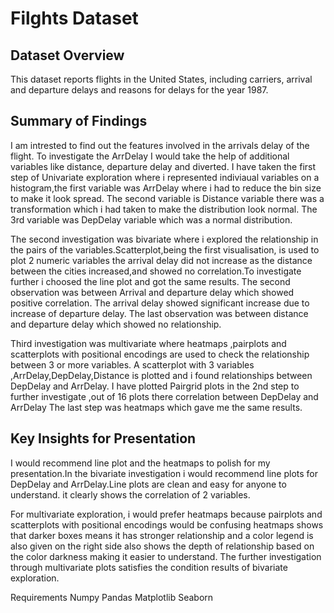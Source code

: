 # Filghts Dataset

## Dataset Overview

This dataset reports flights in the United States, including carriers, arrival and departure delays and reasons for delays for the year 1987.

## Summary of Findings

I am intrested to find out the features involved in the arrivals delay of the flight. To investigate the ArrDelay I would take the help of additional variables like distance, departure delay and diverted. I have taken the first step of Univariate exploration where i represented indiviaual variables on a histogram,the first variable was ArrDelay where i had to reduce the bin size to make it look spread.
The second variable is Distance variable there was a transformation which i had taken to make the distribution look normal.
The 3rd variable was DepDelay variable which was a normal distribution.

The second investigation was bivariate where i explored the relationship in the pairs of the variables.Scatterplot,being the first visualisation, is used to plot 2 numeric variables the arrival delay did not increase as the distance between the cities increased,and showed no correlation.To investigate further i choosed the line plot and got the same results.
The second observation was between Arrival and departure delay which showed positive correlation. The arrival delay showed significant increase due to increase of departure delay.
The last observation was between distance and departure delay which showed no relationship.

Third investigation was multivariate where heatmaps ,pairplots and scatterplots with positional encodings are used to check the relationship between 3 or more variables. A scatterplot with 3 variables ,ArrDelay,DepDelay,Distance is plotted and i found relationships between DepDelay and ArrDelay.
I have plotted Pairgrid plots in the 2nd step to further investigate ,out of 16 plots there correlation between DepDelay and ArrDelay
The last step was heatmaps which gave me the same results. 

## Key Insights for Presentation

I would recommend line plot and the heatmaps to polish for my presentation.In the bivariate investigation i would recommend line plots for DepDelay and ArrDelay.Line plots are clean and easy for anyone to understand. it clearly shows the correlation of 2 variables.

For multivariate exploration, i would prefer heatmaps because pairplots and scatterplots with positional encodings would be confusing heatmaps shows that darker boxes means it has stronger relationship and a color legend is also given on the right side also shows the depth of relationship based on the color darkness making it easier to understand. The further investigation through multivariate plots satisfies the condition results of bivariate exploration.

Requirements
Numpy 
Pandas
Matplotlib
Seaborn


